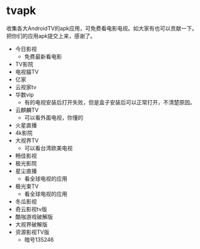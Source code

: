 # tvapk
收集各大AndroidTV的apk应用，可免费看电影电视。如大家有也可以贡献一下。把你们的应用apk提交上来，感谢了。


* 今日影视
   * 免费最新看电影
* TV影院
* 电视猫TV 
* 亿家
* 云视家tv
* 华数vip
   * 有的电视安装后打开失败，但是盒子安装后可以正常打开，不清楚原因。
* 云麒麟TV
   * 可以看外面电视，你懂的
* 火星直播
* 4k影院
* 大视界TV
   * 可以看台湾欧美电视
* 畅佳影视
* 极光影院
* 星尘直播
   * 看全球电视的应用
* 极光束TV
   * 看全球电视的应用
* 冬瓜影视
* 奇云影视tv版
* 酷咖游戏破解版
* 大视界破解版
* 资源影视TV版  
   * 暗号135246
